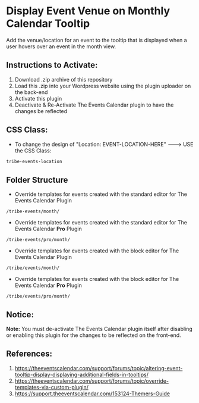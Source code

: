 # Display Event Venue on Monthly Calendar Tooltip
Add the venue/location for an event to the tooltip that is displayed when a user hovers over an event in the month view.

## Instructions to Activate:
1. Download .zip archive of this repository
2. Load this .zip into your Wordpress website using the plugin uploader on the back-end
3. Activate this plugin
4. Deactivate & Re-Activate The Events Calendar plugin to have the changes be reflected

## CSS Class:
- To change the design of "Location: EVENT-LOCATION-HERE" ---> USE the CSS Class:
```CSS
tribe-events-location
```

## Folder Structure
- Override templates for events created with the standard editor for The Events Calendar Plugin
```
/tribe-events/month/
```
- Override templates for events created with the standard editor for The Events Calendar <strong>Pro</strong> Plugin
```
/tribe-events/pro/month/
```
- Override templates for events created with the block editor for The Events Calendar Plugin
```
/tribe/events/month/
```
- Override templates for events created with the block editor for The Events Calendar <strong>Pro</strong> Plugin
```
/tribe/events/pro/month/
```

## Notice:
<strong>Note:</strong> You must de-activate The Events Calendar plugin itself after disabling or enabling this plugin for the changes to be reflected on the front-end.

## References:
1. https://theeventscalendar.com/support/forums/topic/altering-event-tooltip-display-displaying-additional-fields-in-tooltips/
2. https://theeventscalendar.com/support/forums/topic/override-templates-via-custom-plugin/
3. https://support.theeventscalendar.com/153124-Themers-Guide
